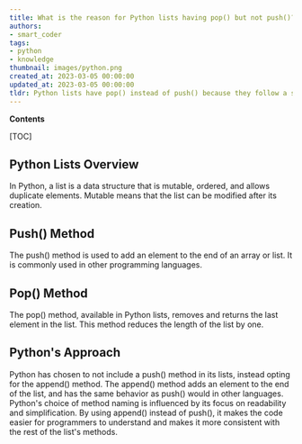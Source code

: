 ```yaml
---
title: What is the reason for Python lists having pop() but not push()?
authors:
- smart_coder
tags:
- python
- knowledge
thumbnail: images/python.png
created_at: 2023-03-05 00:00:00
updated_at: 2023-03-05 00:00:00
tldr: Python lists have pop() instead of push() because they follow a stack data structure where elements are added and removed from the top of the stack.
---
```


**Contents**

[TOC]

Python Lists Overview
---

In Python, a list is a data structure that is mutable, ordered, and allows duplicate elements. Mutable means that the list can be modified after its creation. 

Push() Method
---

The push() method is used to add an element to the end of an array or list. It is commonly used in other programming languages.

Pop() Method
---

The pop() method, available in Python lists, removes and returns the last element in the list. This method reduces the length of the list by one. 

Python's Approach
---

Python has chosen to not include a push() method in its lists, instead opting for the append() method. The append() method adds an element to the end of the list, and has the same behavior as push() would in other languages. Python's choice of method naming is influenced by its focus on readability and simplification. By using append() instead of push(), it makes the code easier for programmers to understand and makes it more consistent with the rest of the list's methods.
